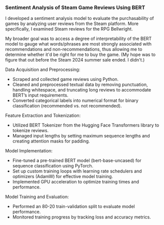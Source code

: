### Sentiment Analysis of Steam Game Reviews Using BERT

I developed a sentiment analysis model to evaluate the purchasability of games by analyzing user reviews from the Steam platform. More specifically, I examined Steam reviews for the RPG Bellwright. 

My broader goal was to access a degree of interpretability of the BERT model to gauge what words/phrases are most strongly associated with recommendations and non-recommendations, thus allowing me to determine whether it'd be right for me to buy the game. (My hope was to figure that out before the Steam 2024 summer sale ended. I didn't.)

Data Acquisition and Preprocessing:
- Scraped and collected game reviews using Python.
- Cleaned and preprocessed textual data by removing punctuation, handling whitespace, and truncating long reviews to accommodate BERT’s input requirements.
- Converted categorical labels into numerical format for binary classification (recommended vs. not recommended).

Feature Extraction and Tokenization:
- Utilized BERT Tokenizer from the Hugging Face Transformers library to tokenize reviews.
- Managed input lengths by setting maximum sequence lengths and creating attention masks for padding.

Model Implementation:
- Fine-tuned a pre-trained BERT model (bert-base-uncased) for sequence classification using PyTorch.
- Set up custom training loops with learning rate schedulers and optimizers (AdamW) for effective model training.
- Implemented GPU acceleration to optimize training times and performance.

Model Training and Evaluation:
- Performed an 80-20 train-validation split to evaluate model performance.
- Monitored training progress by tracking loss and accuracy metrics.
